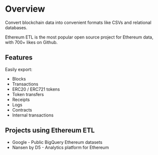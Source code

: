 # Overview

Convert blockchain data into convenient formats like CSVs and relational databases.

Ethereum ETL is the most popular open source project for Ethereum data, with 700+ likes on Github.

## Features

Easily export:

* Blocks
* Transactions
* ERC20 / ERC721 tokens
* Token transfers
* Receipts
* Logs
* Contracts
* Internal transactions

## Projects using Ethereum ETL
* Google - Public BigQuery Ethereum datasets
* Nansen by D5 - Analytics platform for Ethereum
